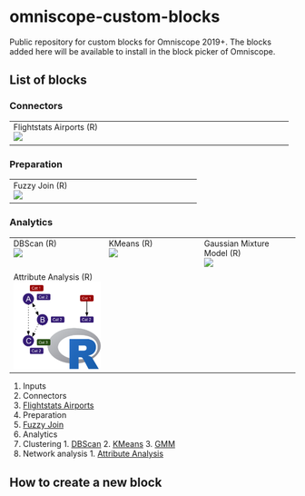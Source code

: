 # omniscope-custom-blocks
Public repository for custom blocks for Omniscope 2019+.
The blocks added here will be available to install in the block picker of Omniscope.

## List of blocks

### Connectors
<table>
    <tr valign="top">
        <td width="33%">Flightstats Airports (R)<br><a href="Connectors/Flightstats/Airports/R/README.md" title="Flightstats Airports (R)"><img width="290" src="https://github.com/visokio/omniscope-custom-blocks/blob/master/Connectors/Flightstats/Airports/R/thumbnail.png"></a></td>
    </tr>
</table>

### Preparation
<table>
    <tr valign="top">
        <td width="33%">Fuzzy Join (R)<br><a href="Preparation/Fuzzy%20Join/R/README.md" title="Fuzzy Join (R)"><img width="290" src="https://github.com/visokio/omniscope-custom-blocks/blob/master/Preparation/Fuzzy%20Join/R/thumbnail.png"></a></td>
    </tr>
</table>

### Analytics
<table>
    <tr valign="top">
        <td width="33%">DBScan (R)<br><a href="Analytics/Clustering/DBScan/R/README.md" title="DBScan (R)"><img width="290" src="https://github.com/visokio/omniscope-custom-blocks/blob/master/Analytics/Clustering/DBScan/R/thumbnail.png"></a></td>
        <td width="33%">KMeans (R)<br><a href="Analytics/Clustering/KMeans/R/README.md" title="KMeans (R)"><img width="290" src="https://github.com/visokio/omniscope-custom-blocks/blob/master/Analytics/Clustering/KMeans/R/thumbnail.png"></a></td>    
        <td width="33%">Gaussian Mixture Model (R)<br><a href="Analytics/Clustering/GMM/R/README.md" title="GMM (R)"><img width="290" src="https://github.com/visokio/omniscope-custom-blocks/blob/master/Analytics/Clustering/GMM/R/thumbnail.png"></a></td>      
    </tr>
    <tr valign="top">
        <td width="33%">Attribute Analysis (R)<br><a href="Analytics/Network%20Analysis/Attribute%20Analysis/R/README.md" title="Attribute Analysis (R)"><img width="290" src="https://github.com/visokio/omniscope-custom-blocks/blob/master/Analytics/Network%20Analysis/Attribute%20Analysis/R/thumbnail.png"></a></td>
    </tr>    
</table>


1. Inputs
2. Connectors
  1. [Flightstats Airports](Connectors/Flightstats/Airports/R/README.md)
3. Preparation
  1. [Fuzzy Join](Preparation/Fuzzy%20Join/R/README.md)
4. Analytics
  1. Clustering
    1. [DBScan](Analytics/Clustering/DBScan/R/README.md)
    2. [KMeans](nalytics/Clustering/KMeans/R/README.md)
    3. [GMM](Analytics/Network%20Analysis/Attribute%20Analysis/R/README.md)
  2. Network analysis
    1. [Attribute Analysis](Analytics/Network%20Analysis/Attribute%20Analysis/R/README.md)

    
## How to create a new block
